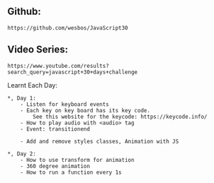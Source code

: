 ## Github:

    https://github.com/wesbos/JavaScript30

## Video Series:

    https://www.youtube.com/results?search_query=javascript+30+days+challenge

Learnt Each Day:

    *, Day 1:
        - Listen for keyboard events
        - Each key on key board has its key code.
            See this website for the keycode: https://keycode.info/
        - How to play audio with <audio> tag
        - Event: transitionend

        - Add and remove styles classes, Animation with JS

    *, Day 2:
        - How to use transform for animation
        - 360 degree animation
        - How to run a function every 1s

